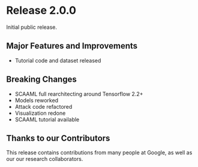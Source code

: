 # Release 2.0.0

Initial public release.

## Major Features and Improvements

*   Tutorial code and dataset released

## Breaking Changes

*   SCAAML full rearchitecting around Tensorflow 2.2+
*   Models reworked
*   Attack code refactored
*   Visualization redone
*   SCAAML tutorial available

## Thanks to our Contributors

This release contains contributions from many people at Google, as well as our
our research collaborators.
